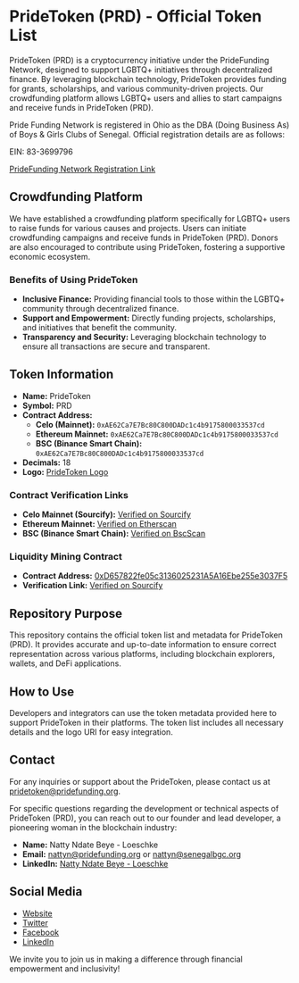 # PrideToken (PRD) - Official Token List

PrideToken (PRD) is a cryptocurrency initiative under the PrideFunding Network, designed to support LGBTQ+ initiatives through decentralized finance. By leveraging blockchain technology, PrideToken provides funding for grants, scholarships, and various community-driven projects. Our crowdfunding platform allows LGBTQ+ users and allies to start campaigns and receive funds in PrideToken (PRD).

Pride Funding Network is registered in Ohio as the DBA (Doing Business As) of Boys & Girls Clubs of Senegal. Official registration details are as follows:

EIN: 83-3699796

[PrideFunding Network Registration Link](https://businesssearch.ohiosos.gov/?=businessDetails/5314327)

## Crowdfunding Platform

We have established a crowdfunding platform specifically for LGBTQ+ users to raise funds for various causes and projects. Users can initiate crowdfunding campaigns and receive funds in PrideToken (PRD). Donors are also encouraged to contribute using PrideToken, fostering a supportive economic ecosystem.

### Benefits of Using PrideToken
- **Inclusive Finance:** Providing financial tools to those within the LGBTQ+ community through decentralized finance.
- **Support and Empowerment:** Directly funding projects, scholarships, and initiatives that benefit the community.
- **Transparency and Security:** Leveraging blockchain technology to ensure all transactions are secure and transparent.

## Token Information
- **Name:** PrideToken
- **Symbol:** PRD
- **Contract Address:** 
  - **Celo (Mainnet):** `0xAE62Ca7E7Bc80C800DADc1c4b9175800033537cd`  
  - **Ethereum Mainnet:** `0xAE62Ca7E7Bc80C800DADc1c4b9175800033537cd`
  - **BSC (Binance Smart Chain):** `0xAE62Ca7E7Bc80C800DADc1c4b9175800033537cd` 
- **Decimals:** 18
- **Logo:** [PrideToken Logo](https://pridefunding.org/assets/PrideToken/PrideTokenbg.svg)

### Contract Verification Links  
- **Celo Mainnet (Sourcify):** [Verified on Sourcify](https://sourcify.dev/#/lookup/0xD657822fe05c3136025231A5A16Ebe255e3037F5) 
- **Ethereum Mainnet:** [Verified on Etherscan](https://etherscan.io/address/0xAE62Ca7E7Bc80C800DADc1c4b9175800033537cd#code)  
- **BSC (Binance Smart Chain):** [Verified on BscScan](https://bscscan.com/address/0xAE62Ca7E7Bc80C800DADc1c4b9175800033537cd#code)

### Liquidity Mining Contract
- **Contract Address:** [0xD657822fe05c3136025231A5A16Ebe255e3037F5](https://sourcify.dev/#/lookup/0xD657822fe05c3136025231A5A16Ebe255e3037F5)
- **Verification Link:** [Verified on Sourcify](https://sourcify.dev/#/lookup/0xD657822fe05c3136025231A5A16Ebe255e3037F5)

## Repository Purpose

This repository contains the official token list and metadata for PrideToken (PRD). It provides accurate and up-to-date information to ensure correct representation across various platforms, including blockchain explorers, wallets, and DeFi applications.

## How to Use

Developers and integrators can use the token metadata provided here to support PrideToken in their platforms. The token list includes all necessary details and the logo URI for easy integration.

## Contact

For any inquiries or support about the PrideToken, please contact us at [pridetoken@pridefunding.org](mailto:pridetoken@pridefunding.org).

For specific questions regarding the development or technical aspects of PrideToken (PRD), you can reach out to our founder and lead developer, a pioneering woman in the blockchain industry: 
  
- **Name:** Natty Ndate Beye - Loeschke  
- **Email:** [nattyn@pridefunding.org](mailto:nattyn@pridefunding.org) or [nattyn@senegalbgc.org](mailto:nattyn@senegalbgc.org)
- **LinkedIn:** [Natty Ndate Beye - Loeschke](https://www.linkedin.com/in/nbeyeloeschke)  

## Social Media
- [Website](https://pridefunding.org)
- [Twitter](https://x.com/pridefundingnet)
- [Facebook](https://www.facebook.com/pridefundingnetwork)
- [LinkedIn](https://www.linkedin.com/company/pride-funding-network)

We invite you to join us in making a difference through financial empowerment and inclusivity!
